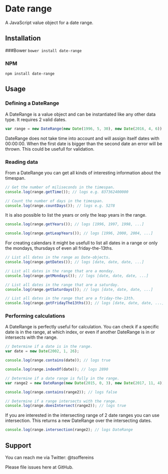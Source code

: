 # Date range
A JavaScript value object for a date range.

## Installation

###Bower
`bower install date-range`

### NPM
`npm install date-range`

## Usage

### Defining a DateRange
A DateRange is a value object and can be instantiated like any other data type. It requires 2 valid dates.

```javascript
var range = new DateRange(new Date(1996, 5, 30), new Date(2016, 4, 6));
```

DateRange does not take time into account and will assign itself dates with 00:00:00. When the first date is bigger than the second date an error will be thrown. This could be usefull for validation.

### Reading data
From a DateRange you can get all kinds of interesting information about the timespan.

```javascript
// Get the number of miliseconds in the timespan.
console.log(range.getTime()); // logs e.g. 837362400000

// Count the number of days in the timespan.
console.log(range.countDays()); // logs e.g. 5278
```

It is also possible to list the years or only the leap years in the range.

```javascript
console.log(range.getYears()); // logs [1996, 1997, 1998, ...]

console.log(range.getLeapYears()); // logs [1996, 2000, 2004, ...]
```

For creating calendars it might be usefull to list all dates in a range or only the mondays, thursdays of even all friday-the-13ths.

```javascript
// List all dates in the range as Date-objects.
console.log(range.getDates()); // logs [date, date, date, ...]

// List all dates in the range that are a monday.
console.log(range.getMondays()); // logs [date, date, date, ...]

// List all dates in the range that are a saturday.
console.log(range.getSaturdays()); // logs [date, date, date, ...]

// List all dates in the range that are a friday-the-13th.
console.log(range.getFridayThe13ths()); // logs [date, date, date, ...]
```

### Performing calculations
A DateRange is perfectly useful for calculation. You can check if a specific date is in the range, at which index, or even if another DateRange is in or intersects with the range.

```javascript
// Determine if a date is in the range.
var date = new Date(2002, 1, 26);

console.log(range.contains(date)); // logs true

console.log(range.indexOf(date)); // logs 2890

// Determine if a date range is fully in the range.
var range2 = new DateRange(new Date(2015, 0, 3), new Date(2017, 11, 4));

console.log(range.contains(range2)); // logs false

// Determine if a range intersects with the range.
console.log(range.doesIntersect(range2)); // logs true
```

If you are interested in the intersecting range of 2 date ranges you can use intersection. This returns a new DateRange over the intersecting dates. 
```javascript
console.log(range.intersection(range2); // logs DateRange
```

## Support

You can reach me via Twitter: @tsoffereins

Please file issues here at GitHub.
